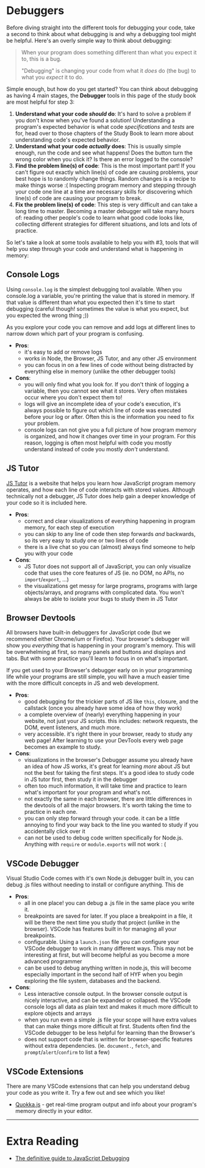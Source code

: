 # Debuggers

Before diving straight into the different tools for debugging your code, take a second to think about what debugging is and why a debugging tool might be helpful. Here's an overly simple way to think about debugging:

> When your program does something different than what you expect it to, this is a bug.
>
> "Debugging" is changing your code from what it _does_ do (the bug) to what you _expect_ it to do.

Simple enough, but how do you get started? You can think about debugging as having 4 main stages, the **Debugger** tools in this page of the study book are most helpful for step 3:

1. **Understand what your code _should_ do**: It's hard to solve a problem if you don't know when you've found a solution! Understanding a program's expected behavior is what code _specifications_ and _tests_ are for, head over to those chapters of the Study Book to learn more about understanding code's expected behavior.
2. **Understand what your code _actually_ does**: This is usually simple enough, run the code and see what happens! Does the button turn the wrong color when you click it? Is there an error logged to the console?
3. **Find the problem line(s) of code**: This is the most important part! If you can't figure out exactly which line(s) of code are causing problems, your best hope is to randomly change things. Random changes is a recipe to make things worse :( Inspecting program memory and stepping through your code one line at a time are necessary skills for discovering which line(s) of code are causing your program to break.
4. **Fix the problem line(s) of code**: This step is very difficult and can take a long time to master. Becoming a master debugger will take many hours of: reading other people's code to learn what good code looks like, collecting different strategies for different situations, and lots and lots of practice.

So let's take a look at some tools available to help you with #3, tools that will help you step through your code and understand what is happening in memory:

## Console Logs

Using `console.log` is the simplest debugging tool available. When you console.log a variable, you're printing the value that is stored in memory. If that value is different than what you expected then it's time to start debugging (careful though! sometimes the value is what you expect, but you expected the wrong thing ;))

As you explore your code you can remove and add logs at different lines to narrow down which part of your program is confusing.

- **Pros**:
  - it's easy to add or remove logs
  - works in Node, the Browser, JS Tutor, and any other JS environment
  - you can focus in on a few lines of code without being distracted by everything else in memory (unlike the other debugger tools)
- **Cons**:
  - you will only find what you look for. If you don't think of logging a variable, then you cannot see what it stores. Very often mistakes occur where you don't expect them to!
  - logs will give an incomplete idea of your code's execution, it's always possible to figure out which line of code was executed before your log or after. Often this is the information you need to fix your problem.
  - console logs can not give you a full picture of how program memory is organized, and how it changes over time in your program. For this reason, logging is often most helpful with code you mostly understand instead of code you mostly _don't_ understand.

## JS Tutor

[JS Tutor](http://www.pythontutor.com/) is a website that helps you learn how JavaScript program memory operates, and how each line of code interacts with stored values. Although technically not a debugger, JS Tutor does help gain a deeper knowledge of your code so it is included here.

- **Pros**:
  - correct and clear visualizations of everything happening in program memory, for each step of execution
  - you can skip to any line of code then step forwards _and_ backwards, so its very easy to study one or two lines of code
  - there is a live chat so you can (almost) always find someone to help you with your code
- **Cons**:
  - JS Tutor does not support all of JavaScript, you can only visualize code that uses the core features of JS (ie. no DOM, no APIs, no `import`/`export`, ...)
  - the visualizations get messy for large programs, programs with large objects/arrays, and programs with complicated data. You won't always be able to isolate your bugs to study them in JS Tutor

## Browser Devtools

All browsers have built-in debuggers for JavaScript code (but we recommend either Chrome/ium or Firefox). Your browser's debugger will show you _everything_ that is happening in your program's memory. This will be overwhelming at first, so many panels and buttons and displays and tabs. But with some practice you'll learn to focus in on what's important.

If you get used to your Browser's debugger early on in your programming life while your programs are still simple, you will have a much easier time with the more difficult concepts in JS and web development.

- **Pros**:
  - good debugging for the trickier parts of JS like `this`, closure, and the callstack (once you already have some idea of how they work)
  - a complete overview of (nearly) everything happening in your website, not just your JS scripts. this includes: network requests, the DOM, event listeners, and much more.
  - very accessible. it's right there in your browser, ready to study any web page! After learning to use your DevTools every web page becomes an example to study.
- **Cons**:
  - visualizations in the browser's Debugger assume you already have an idea of how JS works, it's great for learning _more_ about JS but not the best for taking the first steps. It's a good idea to study code in JS tutor first, then study it in the debugger
  - often too much information, it will take time and practice to learn what's important for your program and what's not.
  - not exactly the same in each browser, there are little differences in the devtools of all the major browsers. It's worth taking the time to practice in each one.
  - you can only step forward through your code. it can be a little annoying to find your way back to the line you wanted to study if you accidentally click over it
  - can not be used to debug code written specifically for Node.js. Anything with `require` or `module.exports` will not work : (

## VSCode Debugger

Visual Studio Code comes with it's own Node.js debugger built in, you can debug .js files without needing to install or configure anything. This de

- **Pros**:
  - all in one place! you can debug a .js file in the same place you write it.
  - breakpoints are saved for later. If you place a breakpoint in a file, it will be there the next time you study that project (unlike in the browser). VSCode has features built in for managing all your breakpoints.
  - configurable. Using a `launch.json` file you can configure your VSCode debugger to work in many different ways. This may not be interesting at first, but will become helpful as you become a more advanced programmer
  - can be used to debug anything written in node.js, this will become especially important in the second half of HYF when you begin exploring the file system, databases and the backend.
- **Cons**:
  - Less interactive console output. In the browser console output is nicely interactive, and can be expanded or collapsed. the VSCode console logs all data as plain text and makes it much more difficult to explore objects and arrays
  - when you run even a simple .js file your scope will have extra values that can make things more difficult at first. Students often find the VSCode debugger to be less helpful for learning than the Browser's
  - does not support code that is written for browser-specific features without extra dependencies. (ie. `document.`, `fetch`, and `prompt`/`alert`/`confirm` to list a few)

## VSCode Extensions

There are many VSCode extensions that can help you understand debug your code as you write it. Try a few out and see which you like!

- [Quokka.js](https://marketplace.visualstudio.com/items?itemName=WallabyJs.quokka-vscode&ssr=false#review-details) - get real-time program output and info about your program's memory directly in your editor.

---

# Extra Reading
- [The definitive guide to JavaScript Debugging](https://dev.to/atapas/the-definitive-guide-to-javascript-debugging-2021-edition-116n)
